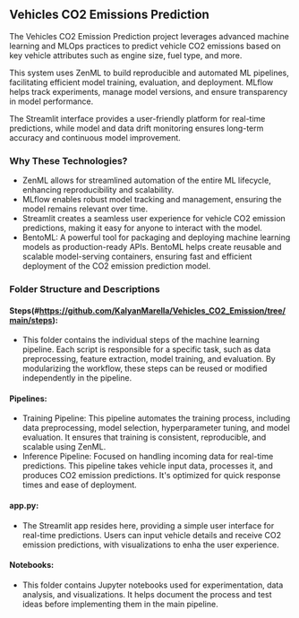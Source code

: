 ## Vehicles CO2 Emissions Prediction
The Vehicles CO2 Emission Prediction project leverages advanced machine learning and MLOps practices to predict vehicle CO2 emissions based on key vehicle attributes such as engine size, fuel type, and more.

This system uses ZenML to build reproducible and automated ML pipelines, facilitating efficient model training, evaluation, and deployment. MLflow helps track experiments, manage model versions, and ensure transparency in model performance.

The Streamlit interface provides a user-friendly platform for real-time predictions, while model and data drift monitoring ensures long-term accuracy and continuous model improvement.

### Why These Technologies?
- ZenML allows for streamlined automation of the entire ML lifecycle, enhancing reproducibility and scalability.
- MLflow enables robust model tracking and management, ensuring the model remains relevant over time.
- Streamlit creates a seamless user experience for vehicle CO2 emission predictions, making it easy for anyone to interact with the model.
- BentoML: A powerful tool for packaging and deploying machine learning models as production-ready APIs. BentoML helps create reusable and scalable model-serving containers, ensuring fast and efficient deployment of the CO2 emission prediction model.

### Folder Structure and Descriptions
  #### Steps(#https://github.com/KalyanMarella/Vehicles_CO2_Emission/tree/main/steps):
  - This folder contains the individual steps of the machine learning pipeline. Each script is responsible for a specific task, such as data preprocessing, feature extraction, model training, and
    evaluation. By modularizing the workflow, these steps can be reused or modified independently in the pipeline.
  #### Pipelines:
  - Training Pipeline: This pipeline automates the training process, including data preprocessing, model selection, hyperparameter tuning, and model evaluation. It ensures that training is consistent,                 reproducible, and scalable using ZenML.
  - Inference Pipeline: Focused on handling incoming data for real-time predictions. This pipeline takes vehicle input data, processes it, and produces CO2 emission predictions. It's optimized for quick 
    response times and ease of deployment.
  #### app.py:
  - The Streamlit app resides here, providing a simple user interface for real-time predictions. Users can input vehicle details and receive CO2 emission predictions, with visualizations to enha
    the user experience.
  #### Notebooks:
  - This folder contains Jupyter notebooks used for experimentation, data analysis, and visualizations. It helps document the process and test ideas before implementing them in the main pipeline.
